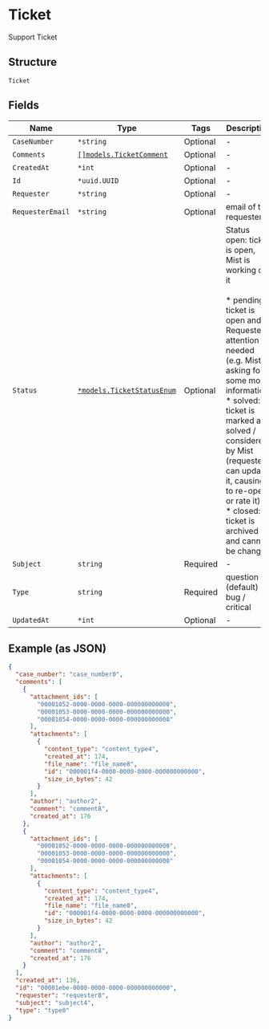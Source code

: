 
# Ticket

Support Ticket

## Structure

`Ticket`

## Fields

| Name | Type | Tags | Description |
|  --- | --- | --- | --- |
| `CaseNumber` | `*string` | Optional | - |
| `Comments` | [`[]models.TicketComment`](../../doc/models/ticket-comment.md) | Optional | - |
| `CreatedAt` | `*int` | Optional | - |
| `Id` | `*uuid.UUID` | Optional | - |
| `Requester` | `*string` | Optional | - |
| `RequesterEmail` | `*string` | Optional | email of the requester |
| `Status` | [`*models.TicketStatusEnum`](../../doc/models/ticket-status-enum.md) | Optional | Status open: ticket is open, Mist is working on it<br><br>* pending: ticket is open and Requester attention is needed (e.g. Mist is asking for some more information)<br>* solved: ticket is marked as solved / considered by Mist (requester can update it, causing it to re-open; or rate it)<br>* closed: ticket is archived and cannot be changed |
| `Subject` | `string` | Required | - |
| `Type` | `string` | Required | question (default) / bug / critical |
| `UpdatedAt` | `*int` | Optional | - |

## Example (as JSON)

```json
{
  "case_number": "case_number0",
  "comments": [
    {
      "attachment_ids": [
        "00001052-0000-0000-0000-000000000000",
        "00001053-0000-0000-0000-000000000000",
        "00001054-0000-0000-0000-000000000000"
      ],
      "attachments": [
        {
          "content_type": "content_type4",
          "created_at": 174,
          "file_name": "file_name8",
          "id": "000001f4-0000-0000-0000-000000000000",
          "size_in_bytes": 42
        }
      ],
      "author": "author2",
      "comment": "comment8",
      "created_at": 176
    },
    {
      "attachment_ids": [
        "00001052-0000-0000-0000-000000000000",
        "00001053-0000-0000-0000-000000000000",
        "00001054-0000-0000-0000-000000000000"
      ],
      "attachments": [
        {
          "content_type": "content_type4",
          "created_at": 174,
          "file_name": "file_name8",
          "id": "000001f4-0000-0000-0000-000000000000",
          "size_in_bytes": 42
        }
      ],
      "author": "author2",
      "comment": "comment8",
      "created_at": 176
    }
  ],
  "created_at": 136,
  "id": "00001ebe-0000-0000-0000-000000000000",
  "requester": "requester8",
  "subject": "subject4",
  "type": "type0"
}
```

